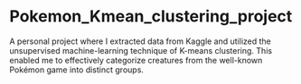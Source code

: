 # Pokemon_Kmean_clustering_project

A personal project where I extracted data from Kaggle and utilized the unsupervised machine-learning technique of K-means clustering. This enabled me to effectively categorize creatures from the well-known Pokémon game into distinct groups.
